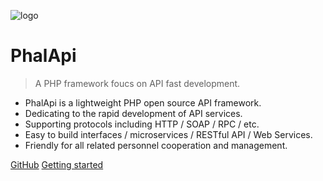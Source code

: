 ![logo](https://www.phalapi.net/images/banner_logo.png)

# PhalApi

> A PHP framework foucs on API fast development.

- PhalApi is a lightweight PHP open source API framework.
- Dedicating to the rapid development of API services.
- Supporting protocols including HTTP / SOAP / RPC / etc.
- Easy to build interfaces / microservices / RESTful API / Web Services.
- Friendly for all related personnel cooperation and management.

[GitHub](https://github.com/phalapi/phalapi/)
[Getting started](/v2.0/tutorial)

